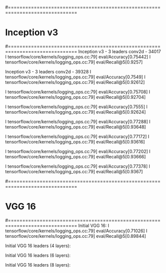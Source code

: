 #==============================================================================
# Inception v3
#==============================================================================
Inception v3 - 3 leaders conv2d - 34017
I tensorflow/core/kernels/logging_ops.cc:79] eval/Accuracy[0.75442]
I tensorflow/core/kernels/logging_ops.cc:79] eval/Recall@5[0.9257]

Inception v3 - 3 leaders conv2d - 39328
I tensorflow/core/kernels/logging_ops.cc:79] eval/Accuracy[0.7549]
I tensorflow/core/kernels/logging_ops.cc:79] eval/Recall@5[0.92612]

I tensorflow/core/kernels/logging_ops.cc:79] eval/Accuracy[0.75708]
I tensorflow/core/kernels/logging_ops.cc:79] eval/Recall@5[0.92704]

I tensorflow/core/kernels/logging_ops.cc:79] eval/Accuracy[0.7555]
I tensorflow/core/kernels/logging_ops.cc:79] eval/Recall@5[0.92624]


I tensorflow/core/kernels/logging_ops.cc:79] eval/Accuracy[0.77288]
I tensorflow/core/kernels/logging_ops.cc:79] eval/Recall@5[0.93648]

I tensorflow/core/kernels/logging_ops.cc:79] eval/Accuracy[0.77172]
I tensorflow/core/kernels/logging_ops.cc:79] eval/Recall@5[0.93616]

I tensorflow/core/kernels/logging_ops.cc:79] eval/Accuracy[0.77202]
I tensorflow/core/kernels/logging_ops.cc:79] eval/Recall@5[0.93666]

I tensorflow/core/kernels/logging_ops.cc:79] eval/Accuracy[0.77378]
I tensorflow/core/kernels/logging_ops.cc:79] eval/Recall@5[0.9367]

#==============================================================================
# VGG 16
#==============================================================================
Initial VGG 16:
I tensorflow/core/kernels/logging_ops.cc:79] eval/Accuracy[0.71026]
I tensorflow/core/kernels/logging_ops.cc:79] eval/Recall@5[0.89844]

Initial VGG 16 leaders (4 layers):


Initial VGG 16 leaders (6 layers):


Initial VGG 16 leaders (8 layers):

